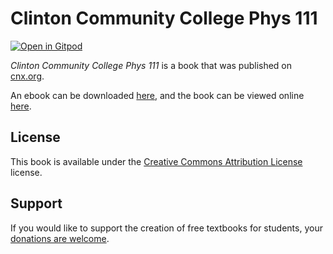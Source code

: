 # Clinton Community College Phys 111

[![Open in Gitpod](https://gitpod.io/button/open-in-gitpod.svg)](https://gitpod.io/from-referrer/)

_Clinton Community College Phys 111_ is a book that was published on [cnx.org](https://cnx.org/).

An ebook can be downloaded [here](https://github.com/cnx-user-books/cnxbook-clinton-community-college-phys-111/releases/latest), and the book can be viewed online [here](https://github.com/cnx-user-books/cnxbook-clinton-community-college-phys-111/releases/latest).

## License
This book is available under the [Creative Commons Attribution License](./LICENSE) license.

## Support
If you would like to support the creation of free textbooks for students, your [donations are welcome](https://riceconnect.rice.edu/donation/support-openstax-banner).
